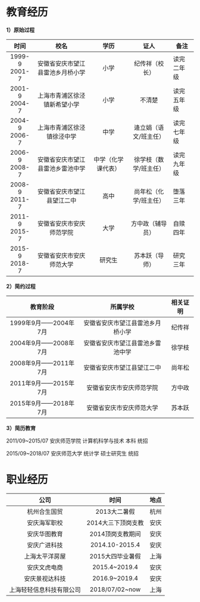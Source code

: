 # 教育经历

 **1）原始过程**

|     时间     |               校名               | 学历 |      证人      | 备注       |
| :----------: | :------------------------------: | :--: | :------------: | ---------- |
| 1999-9<br>2001-7 | 安徽省安庆市望江县雷池乡月桥小学 | 小学 | 纪传祥（校长） | 读完二年级 |
| 2001-9<br>2004-7 | 上海市青浦区徐泾镇新希望小学 | 小学 | 不清楚 | 读完五年级 |
| 2004-9<br>2006-7 | 上海市青浦区徐泾镇徐泾中学 | 中学 | 逄立娟（语文/班主任） | 读完七年级 |
| 2006-9<br>2008-7 | 安徽省安庆市望江县雷池乡雷池中学 | 中学（化学课代表） | 徐学枝（数学/班主任） | 读完九年级 |
| 2008-9<br>2011-7 | 安徽省安庆市望江县望江二中 | 高中 | 尚年松（化学/班主任） | 堕落三年 |
| 2011-9<br>2015-7 | 安徽省安庆市安庆师范学院 | 大学 | 方中政（辅导员） | 自赎四年 |
| 2015-9<br>2018-7 | 安徽省安庆市安庆师范大学 | 研究生 | 苏本跃（导师） | 研究三年 |

 **2）简约过程**

| 教育阶段 | 所属学校 | 相关证明 |
| :------: | :------: | :------: |
| 1999年9月——2004年7月 |安徽省安庆市望江县雷池乡月桥小学|纪传祥|
| 2004年9月——2008年7月 |安徽省安庆市望江县雷池乡雷池中学|徐学枝|
| 2008年9月——2011年7月 |安徽省安庆市望江县望江二中|尚年松|
| 2011年9月——2015年7月 |安徽省安庆市安庆师范学院|方中政|
| 2015年9月——2018年7月 |安徽省安庆市安庆师范大学|苏本跃|

**3）简历教育**

2011/09~2015/07   安庆师范学院   计算机科学与技术   本科                  统招

2015/09~2018/07   安庆师范大学   统计学                       硕士研究生      统招



# 职业经历

|           公司           |        时间        | 地点 |
| :----------------------: | :----------------: | :--: |
|       杭州合生国贸       |    2013大二暑假    | 杭州 |
|       安庆海军职校       | 2014大三下顶岗支教 | 安庆 |
|       安庆华图教育       |  2014顶岗支教期间  | 安庆 |
|       安庆广进科技       |   2014.10-2015.4   | 安庆 |
|      上海太平洋房屋      |  2015大四毕业暑假  | 上海 |
|       安庆文虎电商       |   2015.4~2019.4    | 安庆 |
|      安庆景视达科技      |   2016.9~2019.4    | 安庆 |
| 上海轻轻信息科技有限公司 |   2018/07/02~now   | 上海 |

